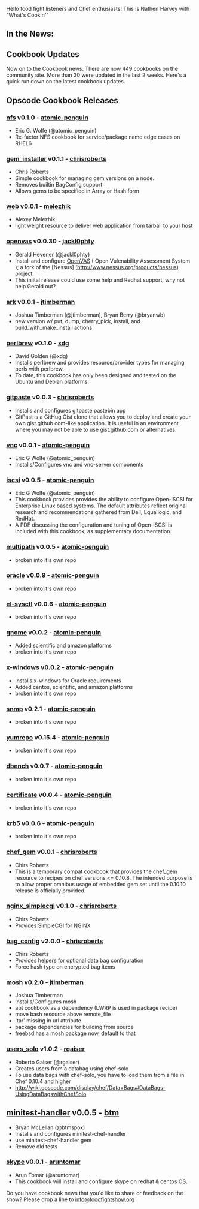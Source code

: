 Hello food fight listeners and Chef enthusiasts! This is Nathen Harvey with "What's Cookin'"

## In the News:

## Cookbook Updates

Now on to the Cookbook news.  There are now 449 cookbooks on the community site.  More than 30 were updated in the last 2 weeks.  Here's a quick run down on the latest cookbook updates.

## Opscode Cookbook Releases

### [nfs](http://community.opscode.com/cookbooks/nfs) v0.1.0 - [atomic-penguin](http://community.opscode.com/users/atomic-penguin)
 * Eric G. Wolfe (@atomic_penguin)
 * Re-factor NFS cookbook for service/package name edge cases on RHEL6

### [gem_installer](http://community.opscode.com/cookbooks/gem_installer) v0.1.1 - [chrisroberts](http://community.opscode.com/users/chrisroberts)
 * Chris Roberts
 * Simple cookbook for managing gem versions on a node.
 * Removes builtin BagConfig support
 * Allows gems to be specified in Array or Hash form

### [web](http://community.opscode.com/cookbooks/web) v0.0.1 - [melezhik](http://community.opscode.com/users/melezhik)
 * Alexey Melezhik
 * light weight resource to deliver web application from tarball to your host

### [openvas](http://community.opscode.com/cookbooks/openvas) v0.0.30 - [jackl0phty](http://community.opscode.com/users/jackl0phty)
 * Gerald Hevener (@jackl0phty)
 * Install and configure [OpenVAS](http://www.openvas.org/index.html) ( Open Vulenability Assessment System ); a fork of the [Nessus] (http://www.nessus.org/products/nessus) project.
 * This iniital release could use some help and Redhat support, why not help Gerald out?

### [ark](http://community.opscode.com/cookbooks/ark) v0.0.1 - [jtimberman](http://community.opscode.com/users/jtimberman)
 * Joshua Timberman (@jtimberman), Bryan Berry (@bryanwb)
 * new version w/ put, dump, cherry_pick, install, and build_with_make_install actions

### [perlbrew](http://community.opscode.com/cookbooks/perlbrew) v0.1.0 - [xdg](http://community.opscode.com/users/xdg)
 * David Golden (@xdg)
 * Installs perlbrew and provides resource/provider types for managing perls with perlbrew.  
 * To date, this cookbook has only been designed and tested on the Ubuntu and Debian platforms.

### [gitpaste](http://community.opscode.com/cookbooks/gitpaste) v0.0.3 - [chrisroberts](http://community.opscode.com/users/chrisroberts)
 * Installs and configures gitpaste pastebin app
 * GitPast is a GitHug Gist clone that allows you to deploy and create your own gist.github.com-like application. It is useful in an environment where you may not be able to use gist.github.com or alternatives.

### [vnc](http://community.opscode.com/cookbooks/vnc) v0.0.1 - [atomic-penguin](http://community.opscode.com/users/atomic-penguin)
 * Eric G Wolfe (@atomic_penguin)
 * Installs/Configures vnc and vnc-server components

### [iscsi](http://community.opscode.com/cookbooks/iscsi) v0.0.5 - [atomic-penguin](http://community.opscode.com/users/atomic-penguin)
 * Eric G Wolfe (@atomic_penguin)
 * This cookbook provides provides the ability to configure Open-iSCSI for Enterprise Linux based systems. The default attributes reflect original research and recommendations gathered from Dell, Equallogic, and RedHat.
 * A PDF discussing the configuration and tuning of Open-iSCSI is included with this cookbook, as supplementary documentation. 

### [multipath](http://community.opscode.com/cookbooks/multipath) v0.0.5 - [atomic-penguin](http://community.opscode.com/users/atomic-penguin)
 * broken into it's own repo

### [oracle](http://community.opscode.com/cookbooks/oracle) v0.0.9 - [atomic-penguin](http://community.opscode.com/users/atomic-penguin)
 * broken into it's own repo

### [el-sysctl](http://community.opscode.com/cookbooks/el-sysctl) v0.0.6 - [atomic-penguin](http://community.opscode.com/users/atomic-penguin)
 * broken into it's own repo

### [gnome](http://community.opscode.com/cookbooks/gnome) v0.0.2 - [atomic-penguin](http://community.opscode.com/users/atomic-penguin)
 * Added scientific and amazon platforms
 * broken into it's own repo

### [x-windows](http://community.opscode.com/cookbooks/x-windows) v0.0.2 - [atomic-penguin](http://community.opscode.com/users/atomic-penguin)
 * Installs x-windows for Oracle requirements
 * Added centos, scientific, and amazon platforms
 * broken into it's own repo

### [snmp](http://community.opscode.com/cookbooks/snmp) v0.2.1 - [atomic-penguin](http://community.opscode.com/users/atomic-penguin)
 * broken into it's own repo

### [yumrepo](http://community.opscode.com/cookbooks/yumrepo) v0.15.4 - [atomic-penguin](http://community.opscode.com/users/atomic-penguin)
 * broken into it's own repo

### [dbench](http://community.opscode.com/cookbooks/dbench) v0.0.7 - [atomic-penguin](http://community.opscode.com/users/atomic-penguin)
 * broken into it's own repo

### [certificate](http://community.opscode.com/cookbooks/certificate) v0.0.4 - [atomic-penguin](http://community.opscode.com/users/atomic-penguin)
 * broken into it's own repo

### [krb5](http://community.opscode.com/cookbooks/krb5) v0.0.6 - [atomic-penguin](http://community.opscode.com/users/atomic-penguin)
 * broken into it's own repo

### [chef_gem](http://community.opscode.com/cookbooks/chef_gem) v0.0.1 - [chrisroberts](http://community.opscode.com/users/chrisroberts)
 * Chirs Roberts
 * This is a temporary compat cookbook that provides the chef_gem resource to recipes on chef versions <= 0.10.8. The intended purpose is to allow proper omnibus usage of embedded gem set until the 0.10.10 release is officially provided.

### [nginx_simplecgi](http://community.opscode.com/cookbooks/nginx_simplecgi) v0.1.0 - [chrisroberts](http://community.opscode.com/users/chrisroberts)
 * Chirs Roberts
 * Provides SimpleCGI for NGINX

### [bag_config](http://community.opscode.com/cookbooks/bag_config) v2.0.0 - [chrisroberts](http://community.opscode.com/users/chrisroberts)
 * Chirs Roberts
 * Provides helpers for optional data bag configuration
 * Force hash type on encrypted bag items

### [mosh](http://community.opscode.com/cookbooks/mosh) v0.2.0 - [jtimberman](http://community.opscode.com/users/jtimberman)
 * Joshua Timberman
 * Installs/Configures mosh
 * apt cookbook as a dependency (LWRP is used in package recipe)
 * move bash resource above remote_file
 * 'tar' missing in url attribute
 * package dependencies for building from source
 * freebsd has a mosh package now, default to that


### [users_solo](http://community.opscode.com/cookbooks/users_solo) v1.0.2 - [rgaiser](http://community.opscode.com/users/rgaiser)
 * Roberto Gaiser (@rgaiser)
 * Creates users from a databag using chef-solo
 * To use data bags with chef-solo, you have to load them from a file in Chef 0.10.4 and higher
 * http://wiki.opscode.com/display/chef/Data+Bags#DataBags-UsingDataBagswithChefSolo

## [minitest-handler](http://community.opscode.com/cookbooks/minitest-handler) v0.0.5 - [btm](http://community.opscode.com/users/btm)
 * Bryan McLellan (@btmspox)
 * Installs and configures minitest-chef-handler
 * use minitest-chef-handler gem
 * Remove old tests

### [skype](http://community.opscode.com/cookbooks/skype) v0.0.1 - [aruntomar](http://community.opscode.com/users/aruntomar)
 * Arun Tomar (@aruntomar)
 * This cookbook will install and configure skype on redhat & centos OS. 

Do you have cookbook news that you'd like to share or feedback on the show?  Please drop a line to info@foodfightshow.org
 
